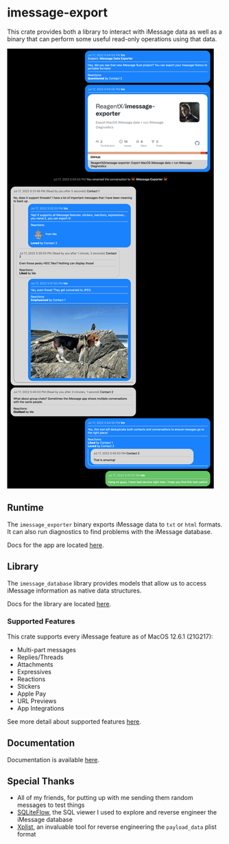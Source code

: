 # imessage-export

This crate provides both a library to interact with iMessage data as well as a binary that can perform some useful read-only operations using that data.

![HTML Export Sample](/docs/hero.png)

## Runtime

The `imessage_exporter` binary exports iMessage data to `txt` or `html` formats. It can also run diagnostics to find problems with the iMessage database.

Docs for the app are located [here](/docs/binary/).

## Library

The `imessage_database` library provides models that allow us to access iMessage information as native data structures.

Docs for the library are located [here](/docs/library/).

### Supported Features

This crate supports every iMessage feature as of MacOS 12.6.1 (21G217):

- Multi-part messages
- Replies/Threads
- Attachments
- Expressives
- Reactions
- Stickers
- Apple Pay
- URL Previews
- App Integrations

See more detail about supported features [here](/docs/binary/features.md).

## Documentation

Documentation is available [here](/docs/).

## Special Thanks

- All of my friends, for putting up with me sending them random messages to test things
- [SQLiteFlow](https://www.sqliteflow.com), the SQL viewer I used to explore and reverse engineer the iMessage database
- [Xplist](https://github.com/ic005k/Xplist), an invaluable tool for reverse engineering the `payload_data` plist format
